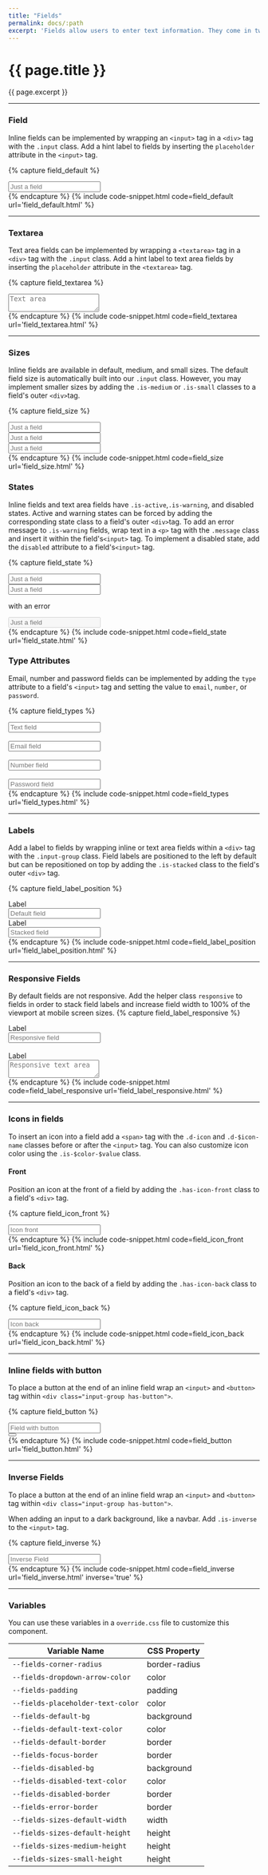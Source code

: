 ```yaml
---
title: "Fields"
permalink: docs/:path
excerpt: 'Fields allow users to enter text information. They come in two styles, inline and text area. Buttons and icons can be added to both field styles.'
---
```


# {{ page.title }}
{{ page.excerpt }}


***


### Field
Inline fields can be implemented by wrapping an `<input>` tag in a `<div>` tag with the `.input` class. Add a hint label to fields by inserting the `placeholder` attribute in the `<input>` tag.

{% capture field_default %} 
<div class="input">
<input class="" type="text" placeholder="Just a field" />
</div>
 {% endcapture %}
{% include code-snippet.html code=field_default url='field_default.html' %}


***


### Textarea
Text area fields can be implemented by wrapping a `<textarea>` tag in a `<div>` tag with the `.input` class. Add a hint label to text area fields by inserting the `placeholder` attribute in the `<textarea>` tag.

{% capture field_textarea %} 
<div class="input">
<textarea type="text" placeholder="Text area"></textarea>
</div>
 {% endcapture %}
{% include code-snippet.html code=field_textarea url='field_textarea.html' %}


***


### Sizes
Inline fields are available in default, medium, and small sizes. The default field size is automatically built into our `.input` class. However, you may implement smaller sizes by adding the `.is-medium` or `.is-small` classes to a field&#39;s outer `<div>`tag.

{% capture field_size %} 
<div class="input">
<input type="text" placeholder="Just a field" />
</div>
<div class="input is-medium">
<input type="text" placeholder="Just a field" />
</div>
<div class="input is-small">
<input type="text" placeholder="Just a field" />
</div>
 {% endcapture %}
{% include code-snippet.html code=field_size url='field_size.html' %}

### States
Inline fields and text area fields have `.is-active`,`.is-warning`, and disabled states. Active and warning states can be forced by adding the corresponding state class to a field&#39;s outer `<div>`tag. To add an error message to `.is-warning` fields, wrap text in a `<p>` tag with the `.message` class and insert it within the field&#39;s`<input>` tag. To implement a disabled state, add the `disabled` attribute to a field&#39;s`<input>` tag.

{% capture field_state %} 
<div class="input">
<input type="text" placeholder="Just a field" />
</div>
<div class="input is-error">
<input type="text" placeholder="Just a field" />
<p class="message">with an error</p>
</div>
<div class="input">
<input type="text" placeholder="Just a field" disabled="" />
</div>
 {% endcapture %}
{% include code-snippet.html code=field_state url='field_state.html' %}

### Type Attributes
Email, number and password fields can be implemented by adding the `type` attribute to a field's `<input>` tag and setting the value to `email`, `number`, or `password`.

{% capture field_types %} 
<div class="input">
<input type="text" placeholder="Text field" />
</div>
<br>
<div class="input">
<input type="email" placeholder="Email field" />
</div>
<br>
<div class="input">
<input type="number" placeholder="Number field" />
</div>
<br>
<div class="input">
<input type="password" placeholder="Password field" />
</div>
 {% endcapture %}
{% include code-snippet.html code=field_types url='field_types.html' %}


***


### Labels
Add a label to fields by wrapping inline or text area fields within a `<div>` tag with the `.input-group` class. Field labels are positioned to the left by default but can be repositioned on top by adding the `.is-stacked` class to the field&#39;s outer `<div>` tag.

{% capture field_label_position %} 
<div class="input-group">
<label>Label</label>
<div class="input">
<input type="text" placeholder="Default field" />
</div>
</div>
<div class="input-group is-stacked">
<label>Label</label>
<div class="input">
<input type="text" placeholder="Stacked field" />
</div>
</div>
 {% endcapture %}
{% include code-snippet.html code=field_label_position url='field_label_position.html' %}


***


### Responsive Fields
By default fields are not responsive. Add the helper class `responsive` to fields in order to stack field labels and increase field width to 100% of the viewport at mobile screen sizes.
{% capture field_label_responsive %} 
<div class="input-group responsive">
<label>Label</label>
<div class="input">
<input type="text" placeholder="Responsive field"></input>
</div>
</div>
<br>
<div class="input-group responsive">
<label>Label</label>
<div class="input">
<textarea type="text" placeholder="Responsive text area"></textarea>
</div>
</div>
 {% endcapture %}
{% include code-snippet.html code=field_label_responsive url='field_label_responsive.html' %}


***


### Icons in fields
To insert an icon into a field add a `<span>` tag with the `.d-icon` and `.d-$icon-name` classes before or after the `<input>` tag. You can also customize icon color using the `.is-$color-$value` class.

#### Front
Position an icon at the front of a field by adding the `.has-icon-front` class to a field&#39;s `<div>` tag.

{% capture field_icon_front %} 
<div class="input has-icon-front">
  <span class="d-icon d-filter-horizontal is-brand-300"></span><input type="text" placeholder="Icon front">
</div>
 {% endcapture %}
{% include code-snippet.html code=field_icon_front url='field_icon_front.html' %}

#### Back
Position an icon to the back of a field by adding the `.has-icon-back` class to a field&#39;s `<div>` tag.

{% capture field_icon_back %} 
<div class="input has-icon-back">
  <input type="text" placeholder="Icon back"></input><a class="d-icon d-close-circle-solid is-secondary is-sub"></a>
</div>
 {% endcapture %}
{% include code-snippet.html code=field_icon_back url='field_icon_back.html' %}


***


### Inline fields with button
To place a button at the end of an inline field wrap an `<input>` and `<button>` tag within `<div
class="input-group has-button">`.

{% capture field_button %} 
<div class="input-group has-button">
  <div class="input">
    <input type="text" placeholder="Field with button"></input>
  </div>
  <button class="button is-primary has-icon"><i class="d-icon d-add is-small"></i></button>
</div>
 {% endcapture %}
{% include code-snippet.html code=field_button url='field_button.html' %}


***

### Inverse Fields
To place a button at the end of an inline field wrap an `<input>` and `<button>` tag within `<div
class="input-group has-button">`.

When adding an input to a dark background, like a navbar. Add `.is-inverse` to the `<input>` tag.

{% capture field_inverse %} 
<div class="input is-inverse">
  <input type="text" placeholder="Inverse Field"></input>
</div>
 {% endcapture %}
{% include code-snippet.html code=field_inverse url='field_inverse.html' inverse='true' %}


***


### Variables
You can use these variables in a `override.css` file to customize this component.

|Variable Name|CSS Property|
| - | - |
|`--fields-corner-radius`|border-radius|
|`--fields-dropdown-arrow-color`| color|
|`--fields-padding`| padding|
|`--fields-placeholder-text-color`| color|
|`--fields-default-bg`| background|
|`--fields-default-text-color`| color|
|`--fields-default-border`| border|
|`--fields-focus-border`| border|
|`--fields-disabled-bg`| background|
|`--fields-disabled-text-color`| color|
|`--fields-disabled-border`| border|
|`--fields-error-border`| border|
|`--fields-sizes-default-width`| width|
|`--fields-sizes-default-height`| height|
|`--fields-sizes-medium-height`| height|
|`--fields-sizes-small-height`| height|

